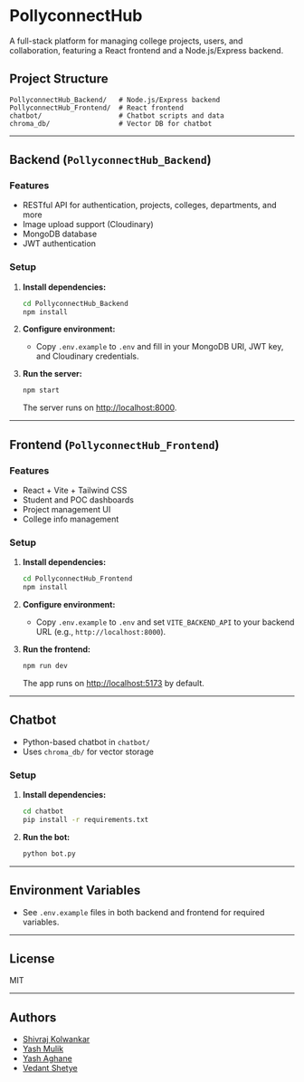 # PollyconnectHub

A full-stack platform for managing college projects, users, and collaboration, featuring a React frontend and a Node.js/Express backend.

## Project Structure

```
PollyconnectHub_Backend/   # Node.js/Express backend
PollyconnectHub_Frontend/  # React frontend
chatbot/                   # Chatbot scripts and data
chroma_db/                 # Vector DB for chatbot
```

---

## Backend (`PollyconnectHub_Backend`)

### Features

- RESTful API for authentication, projects, colleges, departments, and more
- Image upload support (Cloudinary)
- MongoDB database
- JWT authentication

### Setup

1. **Install dependencies:**
   ```sh
   cd PollyconnectHub_Backend
   npm install
   ```

2. **Configure environment:**
   - Copy `.env.example` to `.env` and fill in your MongoDB URI, JWT key, and Cloudinary credentials.

3. **Run the server:**
   ```sh
   npm start
   ```
   The server runs on [http://localhost:8000](http://localhost:8000).

---

## Frontend (`PollyconnectHub_Frontend`)

### Features

- React + Vite + Tailwind CSS
- Student and POC dashboards
- Project management UI
- College info management

### Setup

1. **Install dependencies:**
   ```sh
   cd PollyconnectHub_Frontend
   npm install
   ```

2. **Configure environment:**
   - Copy `.env.example` to `.env` and set `VITE_BACKEND_API` to your backend URL (e.g., `http://localhost:8000`).

3. **Run the frontend:**
   ```sh
   npm run dev
   ```
   The app runs on [http://localhost:5173](http://localhost:5173) by default.

---

## Chatbot

- Python-based chatbot in `chatbot/`
- Uses `chroma_db/` for vector storage

### Setup

1. **Install dependencies:**
   ```sh
   cd chatbot
   pip install -r requirements.txt
   ```

2. **Run the bot:**
   ```sh
   python bot.py
   ```

---

## Environment Variables

- See `.env.example` files in both backend and frontend for required variables.

---

## License

MIT

---

## Authors

- [Shivraj Kolwankar](https://github.com/shivraj0124)
- [Yash Mulik](https://github.com/YashMulik2005)
- [Yash Aghane](https://github.com/yashaghane21)
- [Vedant Shetye](https://github.com/NOOBPOOK)
